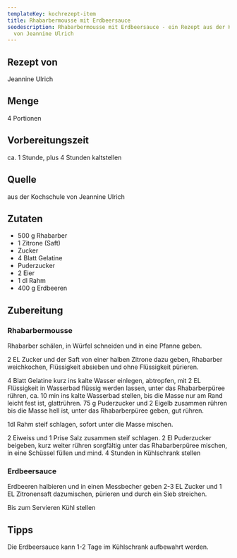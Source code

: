 ```yaml
---
templateKey: kochrezept-item
title: Rhabarbermousse mit Erdbeersauce
seodescription: Rhabarbermousse mit Erdbeersauce - ein Rezept aus der Kochschule
  von Jeannine Ulrich
---
```

## Rezept von
Jeannine Ulrich
## Menge
4 Portionen
## Vorbereitungszeit
ca. 1 Stunde, plus 4 Stunden kaltstellen
## Quelle
aus der Kochschule von Jeannine Ulrich
## Zutaten
* 500 g Rhabarber 
* 1 Zitrone (Saft)
* Zucker 
* 4 Blatt Gelatine 
* Puderzucker 
* 2 Eier 
* 1 dl Rahm 
* 400 g Erdbeeren

## Zubereitung
### Rhabarbermousse

Rhabarber schälen, in Würfel schneiden und in eine Pfanne geben.

2 EL Zucker und der Saft von einer halben Zitrone dazu geben, Rhabarber 
weichkochen, Flüssigkeit absieben und ohne Flüssigkeit pürieren.

4 Blatt Gelatine kurz ins kalte Wasser einlegen, abtropfen, mit 2 EL Flüssigkeit in Wasserbad flüssig werden lassen, unter das Rhabarberpüree rühren, ca. 10 min ins kalte Wasserbad stellen, bis die Masse nur am Rand leicht fest ist, glattrühren.
75 g Puderzucker und 2 Eigelb zusammen rühren bis die Masse hell ist, unter 
das Rhabarberpüree geben, gut rühren.

1dl Rahm steif schlagen, sofort unter die Masse mischen.

2 Eiweiss und 1 Prise Salz zusammen steif schlagen. 2 El Puderzucker beigeben, kurz weiter rühren sorgfältig unter das Rhabarberpüree mischen, in eine Schüssel füllen und mind. 4 Stunden in Kühlschrank stellen  

### Erdbeersauce

Erdbeeren halbieren und in einen Messbecher geben
2-3 EL Zucker und 1 EL Zitronensaft dazumischen, pürieren und durch ein Sieb streichen. 

Bis zum Servieren Kühl stellen  

## Tipps

Die Erdbeersauce kann 1-2 Tage im Kühlschrank aufbewahrt
werden. 